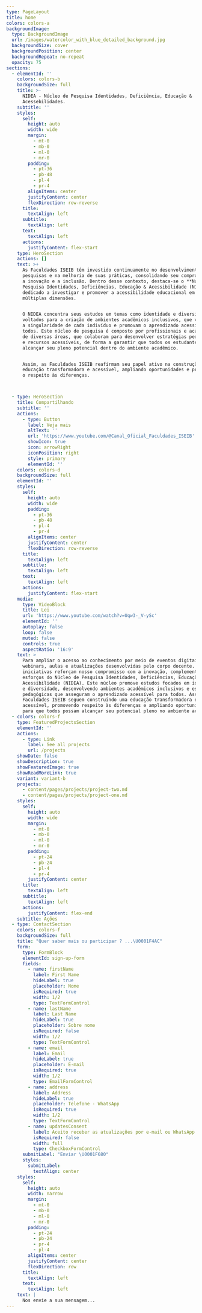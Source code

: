 ```yaml
---
type: PageLayout
title: home
colors: colors-a
backgroundImage:
  type: BackgroundImage
  url: /images/watercolor_with_blue_detailed_background.jpg
  backgroundSize: cover
  backgroundPosition: center
  backgroundRepeat: no-repeat
  opacity: 75
sections:
  - elementId: ''
    colors: colors-b
    backgroundSize: full
    title: >-
      NIDEA - Núcleo de Pesquisa Identidades, Deficiência, Educação &
      Acessebilidades.
    subtitle: ''
    styles:
      self:
        height: auto
        width: wide
        margin:
          - mt-0
          - mb-0
          - ml-0
          - mr-0
        padding:
          - pt-36
          - pb-48
          - pl-4
          - pr-4
        alignItems: center
        justifyContent: center
        flexDirection: row-reverse
      title:
        textAlign: left
      subtitle:
        textAlign: left
      text:
        textAlign: left
      actions:
        justifyContent: flex-start
    type: HeroSection
    actions: []
    text: >+
      As Faculdades ISEIB têm investido continuamente no desenvolvimento de
      pesquisas e na melhoria de suas práticas, consolidando seu compromisso com
      a inovação e a inclusão. Dentro desse contexto, destaca-se o **Núcleo de
      Pesquisa Identidades, Deficiências, Educação & Acessibilidade (NIDEA)**,
      dedicado a investigar e promover a acessibilidade educacional em suas
      múltiplas dimensões.


      O NIDEA concentra seus estudos em temas como identidade e diversidade,
      voltados para a criação de ambientes acadêmicos inclusivos, que valorizem
      a singularidade de cada indivíduo e promovam o aprendizado acessível para
      todos. Este núcleo de pesquisa é composto por profissionais e acadêmicos
      de diversas áreas, que colaboram para desenvolver estratégias pedagógicas
      e recursos acessíveis, de forma a garantir que todos os estudantes possam
      alcançar seu pleno potencial dentro do ambiente acadêmico.


      Assim, as Faculdades ISEIB reafirmam seu papel ativo na construção de uma
      educação transformadora e acessível, ampliando oportunidades e promovendo
      o respeito às diferenças.



  - type: HeroSection
    title: Compartilhando
    subtitle: ''
    actions:
      - type: Button
        label: Veja mais
        altText: ''
        url: 'https://www.youtube.com/@Canal_Oficial_Faculdades_ISEIB'
        showIcon: true
        icon: arrowRight
        iconPosition: right
        style: primary
        elementId: ''
    colors: colors-d
    backgroundSize: full
    elementId: ''
    styles:
      self:
        height: auto
        width: wide
        padding:
          - pt-36
          - pb-48
          - pl-4
          - pr-4
        alignItems: center
        justifyContent: center
        flexDirection: row-reverse
      title:
        textAlign: left
      subtitle:
        textAlign: left
      text:
        textAlign: left
      actions:
        justifyContent: flex-start
    media:
      type: VideoBlock
      title: Lei
      url: 'https://www.youtube.com/watch?v=Uqw3-_V-ySc'
      elementId: ''
      autoplay: false
      loop: false
      muted: false
      controls: true
      aspectRatio: '16:9'
    text: >
      Para ampliar o acesso ao conhecimento por meio de eventos digitais, como
      webinars, aulas e atualizações desenvolvidas pelo corpo docente. Essas
      iniciativas reforçam nosso compromisso com a inovação, complementando os
      esforços do Núcleo de Pesquisa Identidades, Deficiências, Educação &
      Acessibilidade (NIDEA). Este núcleo promove estudos focados em identidade
      e diversidade, desenvolvendo ambientes acadêmicos inclusivos e estratégias
      pedagógicas que asseguram o aprendizado acessível para todos. Assim, as
      Faculdades ISEIB seguem construindo uma educação transformadora e
      acessível, promovendo respeito às diferenças e ampliando oportunidades
      para que todos possam alcançar seu potencial pleno no ambiente acadêmico.
  - colors: colors-f
    type: FeaturedProjectsSection
    elementId: ''
    actions:
      - type: Link
        label: See all projects
        url: /projects
    showDate: false
    showDescription: true
    showFeaturedImage: true
    showReadMoreLink: true
    variant: variant-b
    projects:
      - content/pages/projects/project-two.md
      - content/pages/projects/project-one.md
    styles:
      self:
        height: auto
        width: wide
        margin:
          - mt-0
          - mb-0
          - ml-0
          - mr-0
        padding:
          - pt-24
          - pb-24
          - pl-4
          - pr-4
        justifyContent: center
      title:
        textAlign: left
      subtitle:
        textAlign: left
      actions:
        justifyContent: flex-end
    subtitle: Ações
  - type: ContactSection
    colors: colors-f
    backgroundSize: full
    title: "Quer saber mais ou participar ? ...\U0001F4AC"
    form:
      type: FormBlock
      elementId: sign-up-form
      fields:
        - name: firstName
          label: First Name
          hideLabel: true
          placeholder: Nome
          isRequired: true
          width: 1/2
          type: TextFormControl
        - name: lastName
          label: Last Name
          hideLabel: true
          placeholder: Sobre nome
          isRequired: false
          width: 1/2
          type: TextFormControl
        - name: email
          label: Email
          hideLabel: true
          placeholder: E-mail
          isRequired: true
          width: 1/2
          type: EmailFormControl
        - name: address
          label: Address
          hideLabel: true
          placeholder: Telefone - WhatsApp
          isRequired: true
          width: 1/2
          type: TextFormControl
        - name: updatesConsent
          label: Aceito receber as atualizações por e-mail ou WhatsApp
          isRequired: false
          width: full
          type: CheckboxFormControl
      submitLabel: "Enviar \U0001F680"
      styles:
        submitLabel:
          textAlign: center
    styles:
      self:
        height: auto
        width: narrow
        margin:
          - mt-0
          - mb-0
          - ml-0
          - mr-0
        padding:
          - pt-24
          - pb-24
          - pr-4
          - pl-4
        alignItems: center
        justifyContent: center
        flexDirection: row
      title:
        textAlign: left
      text:
        textAlign: left
    text: |
      Nos envie a sua mensagem...
---
```

